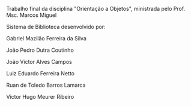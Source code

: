 Trabalho final da disciplina "Orientação a Objetos", ministrada pelo Prof. Msc. Marcos Miguel

Sistema de Biblioteca desenvolvido por:

Gabriel Mazilão Ferreira da Silva

João Pedro Dutra Coutinho

João Victor Alves Campos

Luiz Eduardo Ferreira Netto

Ruan de Toledo Barros Lamarca

Victor Hugo Meurer Ribeiro
